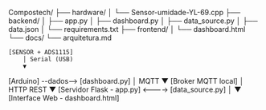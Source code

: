 Compostech/
├── hardware/
│   └── Sensor-umidade-YL-69.cpp
├── backend/
│   ├── app.py
│   ├── dashboard.py
│   ├── data_source.py
│   ├── data.json
│   └── requirements.txt
├── frontend/
│   └── dashboard.html
└── docs/
    └── arquitetura.md

    [SENSOR + ADS1115] 
        │ Serial (USB)
        ▼
[Arduino] --dados--> [dashboard.py]
        │ MQTT
        ▼
[Broker MQTT local]
        │ HTTP REST
        ▼
[Servidor Flask - app.py] <----> [data_source.py]
        │
        ▼
[Interface Web - dashboard.html]
